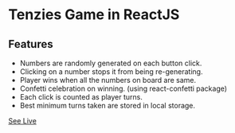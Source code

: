 # Tenzies Game in ReactJS
## Features
- Numbers are randomly generated on each button click.
- Clicking on a number stops it from being re-generating.
- Player wins when all the numbers on board are same.
- Confetti celebration on winning. (using react-confetti package)
- Each click is counted as player turns.
- Best minimum turns taken are stored in local storage.

[See Live](https://tenzies-game-ash.netlify.app/)
